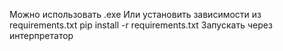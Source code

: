Можно использовать .exe
Или установить зависимости из requirements.txt pip install -r requirements.txt
Запускать через интерпретатор